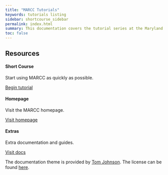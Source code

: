 ```yaml
---
title: "MARCC Tutorials"
keywords: tutorials listing
sidebar: shortcourse_sidebar
permalink: index.html
summary: This documentation covers the tutorial series at the Maryland Advanced Research Computing Center (MARCC). The documentation can be either self-guided or serve as a reference for an in-person tutorial.
toc: false
---
```


<div class="row">

 <div class="col-lg-12">
     <h2 class="page-header">Resources</h2>
 </div>
 <div class="col-md-3 col-sm-6">
     <div class="panel panel-default text-center">
         <div class="panel-heading">
             <span class="fa-stack fa-5x">
                   <i class="fa fa-circle fa-stack-2x text-primary"></i>
                   <i class="fa fa-play-circle fa-stack-1x fa-inverse"></i>
             </span>
         </div>
         <div class="panel-body">
             <h4>Short Course</h4>
             <p>Start using MARCC as quickly as possible.</p>
             <a href="{{site.url}}{{site.baseurl}}/shortcourse_intro.html" class="btn btn-primary">Begin tutorial</a>
         </div>
     </div>
 </div>

 <div class="col-md-3 col-sm-6">
     <div class="panel panel-default text-center">
         <div class="panel-heading">
             <span class="fa-stack fa-5x">
                   <i class="fa fa-circle fa-stack-2x text-primary"></i>
                   <i class="fa fa-home fa-stack-1x fa-inverse"></i>
             </span>
         </div>
         <div class="panel-body">
             <h4>Homepage</h4>
             <p>Visit the MARCC homepage.</p>
             <a href="https://www.marcc.jhu.edu" class="btn btn-primary">Visit homepage</a>
         </div>
     </div>
 </div>

 <div class="col-md-3 col-sm-6">
     <div class="panel panel-default text-center">
         <div class="panel-heading">
             <span class="fa-stack fa-5x">
                   <i class="fa fa-circle fa-stack-2x text-primary"></i>
                   <i class="fa fa-map fa-stack-1x fa-inverse"></i>
             </span>
         </div>
         <div class="panel-body">
             <h4>Extras</h4>
             <p>Extra documentation and guides.</p>
             <a href="https://www.marcc.jhu.edu" class="btn btn-primary">Visit docs</a>
         </div>
     </div>
 </div>

</div>

The documentation theme is provided by [Tom Johnson](https://idratherbewriting.com/documentation-theme-jekyll/mydoc_about.html). The license can be found [here](https://github.com/bradleyrp/marcc-tutorials/blob/gh-pages/licenses/LICENSE).

